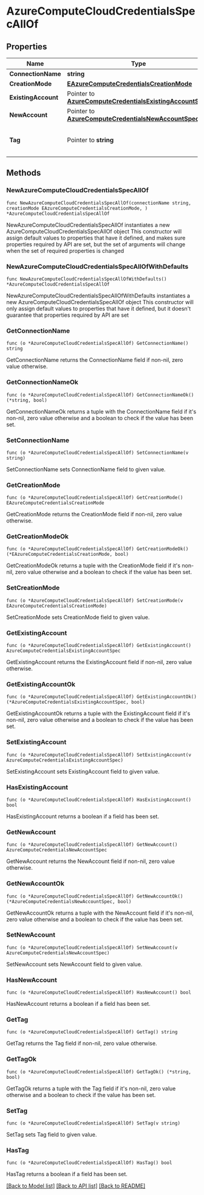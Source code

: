 # AzureComputeCloudCredentialsSpecAllOf

## Properties

Name | Type | Description | Notes
------------ | ------------- | ------------- | -------------
**ConnectionName** | **string** |  | 
**CreationMode** | [**EAzureComputeCredentialsCreationMode**](EAzureComputeCredentialsCreationMode.md) |  | 
**ExistingAccount** | Pointer to [**AzureComputeCredentialsExistingAccountSpec**](AzureComputeCredentialsExistingAccountSpec.md) |  | [optional] 
**NewAccount** | Pointer to [**AzureComputeCredentialsNewAccountSpec**](AzureComputeCredentialsNewAccountSpec.md) |  | [optional] 
**Tag** | Pointer to **string** | Tag used to identify the credentials record. | [optional] 

## Methods

### NewAzureComputeCloudCredentialsSpecAllOf

`func NewAzureComputeCloudCredentialsSpecAllOf(connectionName string, creationMode EAzureComputeCredentialsCreationMode, ) *AzureComputeCloudCredentialsSpecAllOf`

NewAzureComputeCloudCredentialsSpecAllOf instantiates a new AzureComputeCloudCredentialsSpecAllOf object
This constructor will assign default values to properties that have it defined,
and makes sure properties required by API are set, but the set of arguments
will change when the set of required properties is changed

### NewAzureComputeCloudCredentialsSpecAllOfWithDefaults

`func NewAzureComputeCloudCredentialsSpecAllOfWithDefaults() *AzureComputeCloudCredentialsSpecAllOf`

NewAzureComputeCloudCredentialsSpecAllOfWithDefaults instantiates a new AzureComputeCloudCredentialsSpecAllOf object
This constructor will only assign default values to properties that have it defined,
but it doesn't guarantee that properties required by API are set

### GetConnectionName

`func (o *AzureComputeCloudCredentialsSpecAllOf) GetConnectionName() string`

GetConnectionName returns the ConnectionName field if non-nil, zero value otherwise.

### GetConnectionNameOk

`func (o *AzureComputeCloudCredentialsSpecAllOf) GetConnectionNameOk() (*string, bool)`

GetConnectionNameOk returns a tuple with the ConnectionName field if it's non-nil, zero value otherwise
and a boolean to check if the value has been set.

### SetConnectionName

`func (o *AzureComputeCloudCredentialsSpecAllOf) SetConnectionName(v string)`

SetConnectionName sets ConnectionName field to given value.


### GetCreationMode

`func (o *AzureComputeCloudCredentialsSpecAllOf) GetCreationMode() EAzureComputeCredentialsCreationMode`

GetCreationMode returns the CreationMode field if non-nil, zero value otherwise.

### GetCreationModeOk

`func (o *AzureComputeCloudCredentialsSpecAllOf) GetCreationModeOk() (*EAzureComputeCredentialsCreationMode, bool)`

GetCreationModeOk returns a tuple with the CreationMode field if it's non-nil, zero value otherwise
and a boolean to check if the value has been set.

### SetCreationMode

`func (o *AzureComputeCloudCredentialsSpecAllOf) SetCreationMode(v EAzureComputeCredentialsCreationMode)`

SetCreationMode sets CreationMode field to given value.


### GetExistingAccount

`func (o *AzureComputeCloudCredentialsSpecAllOf) GetExistingAccount() AzureComputeCredentialsExistingAccountSpec`

GetExistingAccount returns the ExistingAccount field if non-nil, zero value otherwise.

### GetExistingAccountOk

`func (o *AzureComputeCloudCredentialsSpecAllOf) GetExistingAccountOk() (*AzureComputeCredentialsExistingAccountSpec, bool)`

GetExistingAccountOk returns a tuple with the ExistingAccount field if it's non-nil, zero value otherwise
and a boolean to check if the value has been set.

### SetExistingAccount

`func (o *AzureComputeCloudCredentialsSpecAllOf) SetExistingAccount(v AzureComputeCredentialsExistingAccountSpec)`

SetExistingAccount sets ExistingAccount field to given value.

### HasExistingAccount

`func (o *AzureComputeCloudCredentialsSpecAllOf) HasExistingAccount() bool`

HasExistingAccount returns a boolean if a field has been set.

### GetNewAccount

`func (o *AzureComputeCloudCredentialsSpecAllOf) GetNewAccount() AzureComputeCredentialsNewAccountSpec`

GetNewAccount returns the NewAccount field if non-nil, zero value otherwise.

### GetNewAccountOk

`func (o *AzureComputeCloudCredentialsSpecAllOf) GetNewAccountOk() (*AzureComputeCredentialsNewAccountSpec, bool)`

GetNewAccountOk returns a tuple with the NewAccount field if it's non-nil, zero value otherwise
and a boolean to check if the value has been set.

### SetNewAccount

`func (o *AzureComputeCloudCredentialsSpecAllOf) SetNewAccount(v AzureComputeCredentialsNewAccountSpec)`

SetNewAccount sets NewAccount field to given value.

### HasNewAccount

`func (o *AzureComputeCloudCredentialsSpecAllOf) HasNewAccount() bool`

HasNewAccount returns a boolean if a field has been set.

### GetTag

`func (o *AzureComputeCloudCredentialsSpecAllOf) GetTag() string`

GetTag returns the Tag field if non-nil, zero value otherwise.

### GetTagOk

`func (o *AzureComputeCloudCredentialsSpecAllOf) GetTagOk() (*string, bool)`

GetTagOk returns a tuple with the Tag field if it's non-nil, zero value otherwise
and a boolean to check if the value has been set.

### SetTag

`func (o *AzureComputeCloudCredentialsSpecAllOf) SetTag(v string)`

SetTag sets Tag field to given value.

### HasTag

`func (o *AzureComputeCloudCredentialsSpecAllOf) HasTag() bool`

HasTag returns a boolean if a field has been set.


[[Back to Model list]](../README.md#documentation-for-models) [[Back to API list]](../README.md#documentation-for-api-endpoints) [[Back to README]](../README.md)


